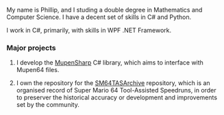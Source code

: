 My name is Phillip, and I studing a double degree in Mathematics and Computer Science. 
I have a decent set of skills in C# and Python.

I work in C#, primarily, with skills in WPF .NET Framework.

### Major projects

 1. I develop the [MupenSharp](https://github.com/TimeTravelPenguin/MupenSharp) C# library, which aims to interface with Mupen64 files.
 
 2. I own the repository for the [SM64TASArchive](https://github.com/TimeTravelPenguin/SM64TASArchive) repository, which is an organised record of Super Mario 64 Tool-Assisted Speedruns, in order to preserver the historical accuracy or development and improvements set by the community.
